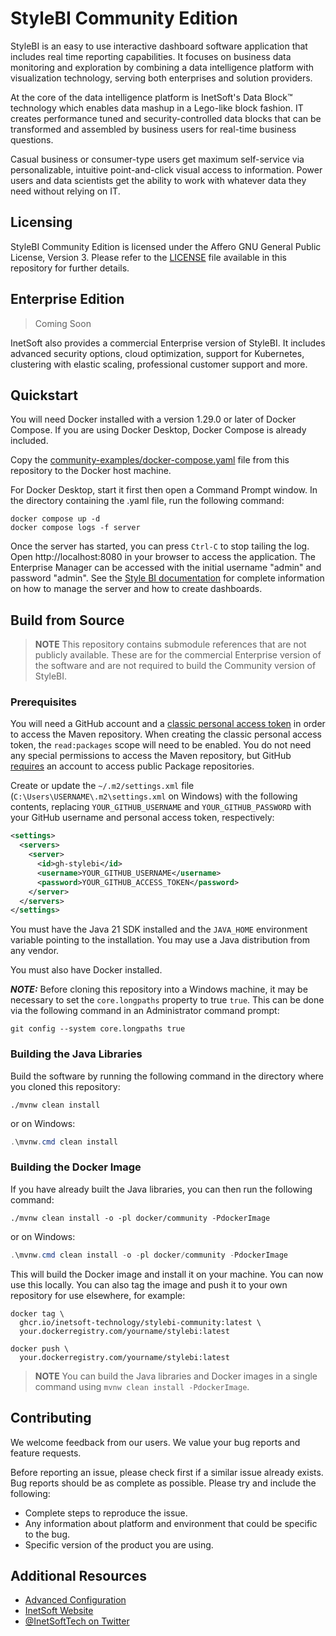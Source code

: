 # StyleBI Community Edition

StyleBI is an easy to use interactive dashboard software application that includes real time reporting capabilities. It focuses on business data monitoring and exploration by combining a data intelligence platform with visualization technology, serving both enterprises and solution providers.

At the core of the data intelligence platform is InetSoft's Data Block&trade; technology which enables data mashup in a Lego-like block fashion. IT creates performance tuned and security-controlled data blocks that can be transformed and assembled by business users for real-time business questions.

Casual business or consumer-type users get maximum self-service via personalizable, intuitive point-and-click visual access to information. Power users and data scientists get the ability to work with whatever data they need without relying on IT.

## Licensing

StyleBI Community Edition is licensed under the Affero GNU General Public License, Version 3. Please refer to the [LICENSE](./LICENSE) file available in this repository for further details.

## Enterprise Edition

> Coming Soon

InetSoft also provides a commercial Enterprise version of StyleBI. It includes advanced security options, cloud optimization, support for Kubernetes, clustering with elastic scaling, professional customer support and more.

## Quickstart

You will need Docker installed with a version 1.29.0 or later of Docker Compose. If you are using Docker Desktop, Docker Compose is already included.

Copy the [community-examples/docker-compose.yaml](community-examples/docker-compose.yaml) file from this repository to the Docker host machine.

For Docker Desktop, start it first then open a Command Prompt window. In the directory containing the .yaml file, run the following command:

```shell
docker compose up -d
docker compose logs -f server
```

Once the server has started, you can press `Ctrl-C` to stop tailing the log. Open http://localhost:8080 in your browser to access the application. The Enterprise Manager can be accessed with the initial username "admin" and password "admin". See the [Style BI documentation](https://www.inetsoft.com/docs/stylebi) for complete information on how to manage the server and how to create dashboards.

## Build from Source

> **NOTE** This repository contains submodule references that are not publicly available. These are for the commercial Enterprise version of the software and are not required to build the Community version of StyleBI.

### Prerequisites

You will need a GitHub account and a [classic personal access token](https://docs.github.com/en/authentication/keeping-your-account-and-data-secure/managing-your-personal-access-tokens) in order to access the Maven repository. When creating the classic personal access token, the `read:packages` scope will need to be enabled. You do not need any special permissions to access the Maven repository, but GitHub [requires](https://docs.github.com/en/packages/working-with-a-github-packages-registry/working-with-the-apache-maven-registry#installing-a-package) an account to access public Package repositories.

Create or update the `~/.m2/settings.xml` file (`C:\Users\USERNAME\.m2\settings.xml` on Windows) with the following contents, replacing `YOUR_GITHUB_USERNAME` and `YOUR_GITHUB_PASSWORD` with your GitHub username and personal access token, respectively:

```xml
<settings>
  <servers>
    <server>
      <id>gh-stylebi</id>
      <username>YOUR_GITHUB_USERNAME</username>
      <password>YOUR_GITHUB_ACCESS_TOKEN</password>
    </server>
  </servers>
</settings>
```

You must have the Java 21 SDK installed and the `JAVA_HOME` environment variable pointing to the installation. You may use a Java distribution from any vendor.

You must also have Docker installed.

**_NOTE:_**  Before cloning this repository into a Windows machine, it may be necessary to set the `core.longpaths` property to true `true`. This can be done via the following command in an Administrator command prompt:

```console
git config --system core.longpaths true
```

### Building the Java Libraries

Build the software by running the following command in the directory where you cloned this repository:

```shell
./mvnw clean install
```

or on Windows:

```powershell
.\mvnw.cmd clean install
```

### Building the Docker Image

If you have already built the Java libraries, you can then run the following command:

```shell
./mvnw clean install -o -pl docker/community -PdockerImage
```

or on Windows:

```powershell
.\mvnw.cmd clean install -o -pl docker/community -PdockerImage
```

This will build the Docker image and install it on your machine. You can now use this locally. You can also tag the image and push it to your own repository for use elsewhere, for example:

```shell
docker tag \
  ghcr.io/inetsoft-technology/stylebi-community:latest \
  your.dockerregistry.com/yourname/stylebi:latest
```
```shell
docker push \
  your.dockerregistry.com/yourname/stylebi:latest
```

> **NOTE** You can build the Java libraries and Docker images in a single command using `mvnw clean install -PdockerImage`.

## Contributing

We welcome feedback from our users. We value your bug reports and feature requests.

Before reporting an issue, please check first if a similar issue already exists. Bug reports should be as complete as possible. Please try and include the following:

* Complete steps to reproduce the issue.
* Any information about platform and environment that could be specific to the bug.
* Specific version of the product you are using.

## Additional Resources

* [Advanced Configuration](./community-examples/advanced-configuration.md)
* [InetSoft Website](http://www.inetsoft.com/)
* [@InetSoftTech on Twitter](https://x.com/InetSoftTech)
